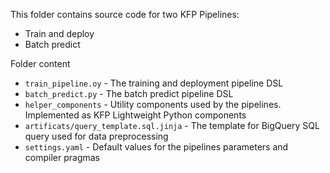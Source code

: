 This folder contains source code for two KFP Pipelines:
- Train and deploy
- Batch predict

Folder content

- `train_pipeline.oy` - The training and deployment pipeline DSL
- `batch_predict.py` - The batch predict pipeline DSL
- `helper_components` - Utility components used by the pipelines. Implemented as KFP Lightweight Python components
- `artificats/query_template.sql.jinja` - The template for BigQuery SQL query used for data preprocessing
- `settings.yaml` - Default values for the pipelines parameters and compiler pragmas
